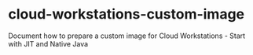 # cloud-workstations-custom-image
Document how to prepare a custom image for Cloud Workstations - Start with JIT and Native Java
